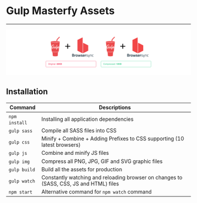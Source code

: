 # Gulp Masterfy Assets
---
![alt text](preview.png)


## Installation
| Command | Descriptions |
| ------------- | ------------- |
| `npm install`  | Installing all application dependencies |
| `gulp sass`  | Compile all SASS files into CSS  |
| `gulp css` | Minify + Combine + Adding Prefixes to CSS supporting (10 latest browsers)  |
| `gulp js` | Combine and minify JS files  |
| `gulp img`  | Compress all PNG, JPG, GIF and SVG graphic files  |
| `gulp build`  | Build all the assets for production  |
| `gulp watch` | Constantly watching and reloading browser on changes to (SASS, CSS, JS and HTML) files  |
| `npm start` | Alternative command for <code>npm watch</code> command  |